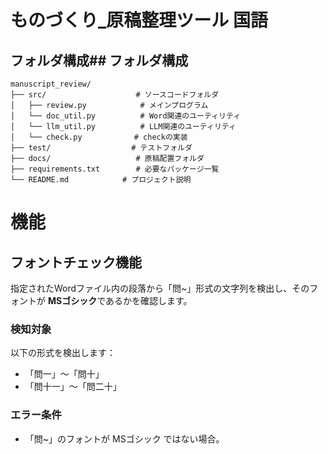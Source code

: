 # ものづくり_原稿整理ツール 国語


## フォルダ構成## フォルダ構成

```text
manuscript_review/
├── src/                    # ソースコードフォルダ
│   ├── review.py            # メインプログラム
│   └── doc_util.py          # Word関連のユーティリティ
│   └── llm_util.py          # LLM関連のユーティリティ
│   └── check.py　　　　　　　# checkの実装
├── test/                  # テストフォルダ
├── docs/                   # 原稿配置フォルダ
├── requirements.txt        # 必要なパッケージ一覧
└── README.md            # プロジェクト説明
```
# 機能

## フォントチェック機能
指定されたWordファイル内の段落から「問~」形式の文字列を検出し、そのフォントが **MSゴシック**であるかを確認します。

### 検知対象
以下の形式を検出します：
- 「問一」〜「問十」
- 「問十一」〜「問二十」

### エラー条件
- 「問~」のフォントが MSゴシック ではない場合。
